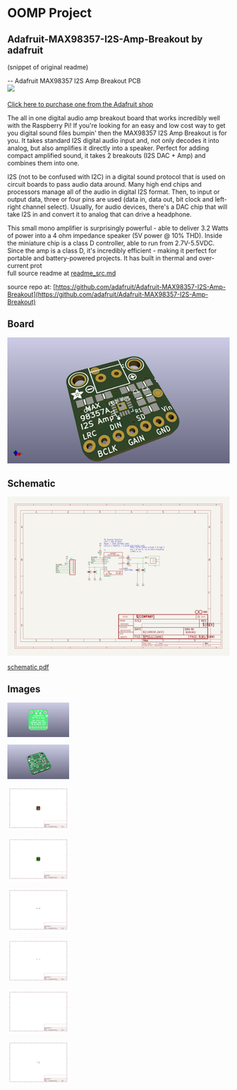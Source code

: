 # OOMP Project  
## Adafruit-MAX98357-I2S-Amp-Breakout  by adafruit  
  
(snippet of original readme)  
  
-- Adafruit MAX98357 I2S Amp Breakout PCB  
<a href="http://www.adafruit.com/products/3006"><img src="assets/image.jpg?raw=true" width="500px"><br/>  
Click here to purchase one from the Adafruit shop</a>  
  
The all in one digital audio amp breakout board that works incredibly well with the Raspberry Pi! If you're looking for an easy and low cost way to get you digital sound files bumpin' then the MAX98357 I2S Amp Breakout is for you. It takes standard I2S digital audio input and, not only decodes it into analog, but also amplifies it directly into a speaker. Perfect for adding compact amplified sound, it takes 2 breakouts (I2S DAC + Amp) and combines them into one.  
  
I2S (not to be confused with I2C) in a digital sound protocol that is used on circuit boards to pass audio data around. Many high end chips and processors manage all of the audio in digital I2S format. Then, to input or output data, three or four pins are used (data in, data out, bit clock and left-right channel select). Usually, for audio devices, there's a DAC chip that will take I2S in and convert it to analog that can drive a headphone.  
  
This small mono amplifier is surprisingly powerful - able to deliver 3.2 Watts of power into a 4 ohm impedance speaker (5V power @ 10% THD). Inside the miniature chip is a class D controller, able to run from 2.7V-5.5VDC. Since the amp is a class D, it's incredibly efficient - making it perfect for portable and battery-powered projects. It has built in thermal and over-current prot  
  full source readme at [readme_src.md](readme_src.md)  
  
source repo at: [https://github.com/adafruit/Adafruit-MAX98357-I2S-Amp-Breakout](https://github.com/adafruit/Adafruit-MAX98357-I2S-Amp-Breakout)  
## Board  
  
[![working_3d.png](working_3d_600.png)](working_3d.png)  
## Schematic  
  
[![working_schematic.png](working_schematic_600.png)](working_schematic.png)  
  
[schematic pdf](working_schematic.pdf)  
## Images  
  
[![working_3D_bottom.png](working_3D_bottom_140.png)](working_3D_bottom.png)  
  
[![working_3D_top.png](working_3D_top_140.png)](working_3D_top.png)  
  
[![working_assembly_page_01.png](working_assembly_page_01_140.png)](working_assembly_page_01.png)  
  
[![working_assembly_page_02.png](working_assembly_page_02_140.png)](working_assembly_page_02.png)  
  
[![working_assembly_page_03.png](working_assembly_page_03_140.png)](working_assembly_page_03.png)  
  
[![working_assembly_page_04.png](working_assembly_page_04_140.png)](working_assembly_page_04.png)  
  
[![working_assembly_page_05.png](working_assembly_page_05_140.png)](working_assembly_page_05.png)  
  
[![working_assembly_page_06.png](working_assembly_page_06_140.png)](working_assembly_page_06.png)  
